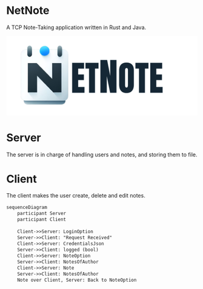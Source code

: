 # NetNote

A TCP Note-Taking application written in Rust and Java.

![](./misc/banner.png)

# Server

The server is in charge of handling users and notes, and storing them to file.

# Client

The client makes the user create, delete and edit notes.

```mermaid
sequenceDiagram
    participant Server
    participant Client

    Client->>Server: LoginOption
    Server->>Client: "Request Received"
    Client->>Server: CredentialsJson
    Server->>Client: logged (bool)
    Client->>Server: NoteOption
    Server->>Client: NotesOfAuthor
    Client->>Server: Note
    Server->>Client: NotesOfAuthor
    Note over Client, Server: Back to NoteOption
```
